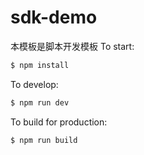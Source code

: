 # sdk-demo

本模板是脚本开发模板
To start:

```bash
$ npm install
```

To develop:

```bash
$ npm run dev
```

To build for production:

```bash
$ npm run build
```